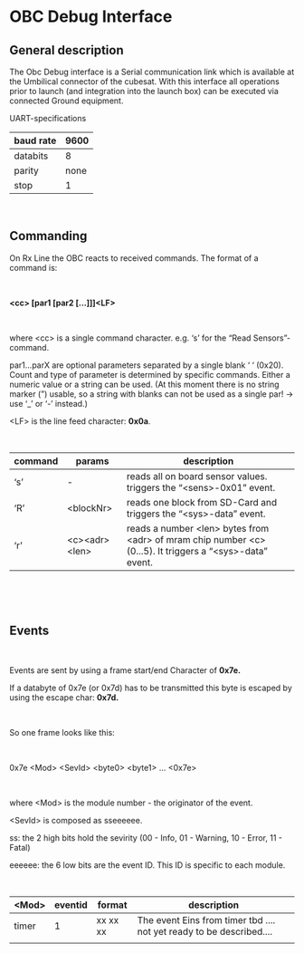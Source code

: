 
OBC Debug Interface
===================

General description
------------------

The Obc Debug interface is a Serial communication link which is available at the
Umbilical connector of the cubesat. With this interface all operations prior to
launch (and integration into the launch box) can be executed via connected
Ground equipment.

UART-specifications

| baud rate | 9600  |
|-----------|-------|
| databits  | 8     |
| parity    | none  |
| stop      | 1     |

 

Commanding
----------

On Rx Line the OBC reacts to received commands. The format of a command is:

 

**\<cc\> [par1 [par2 [...]]]\<LF\>**

 

where \<cc\> is a single command character. e.g. ‘s’ for the “Read
Sensors”-command.

par1...parX are optional parameters separated by a single blank ‘ ‘ (0x20).
Count and type of parameter is determined by specific commands. Either a numeric
value or a string can be used. (At this moment there is no string marker (”)
usable, so a string with  blanks can not be used as a single par! -\> use ‘_’ or
‘-’ instead.)

\<LF\> is the line feed character: **0x0a**.

 

| command | params              | description                                                                                                      |
|---------|---------------------|------------------------------------------------------------------------------------------------------------------|
| ‘s’     | \-                  | reads all on board sensor values. triggers the “\<sens\>-0x01” event.                                            |
| ‘R’     | \<blockNr\>         | reads one block from SD-Card and triggers the “\<sys\>-data” event.                                              |
| ‘r’     | \<c\>\<adr\>\<len\> | reads a number \<len\> bytes from \<adr\> of mram chip number \<c\> (0...5). It triggers a “\<sys\>-data” event. |

 

 

Events
------

 

Events are sent by using a frame start/end Character of **0x7e.**

If a databyte of 0x7e (or 0x7d)  has to be transmitted this byte is escaped by
using the escape char: **0x7d.**

 

So one frame looks like this:

 

0x7e \<Mod\> \<SevId\> \<byte0\> \<byte1\> ... \<0x7e\>

 

where \<Mod\> is the module number - the originator of the event.

\<SevId\> is composed as sseeeeee.

ss: the 2 high bits hold the sevirity (00 - Info, 01 - Warning, 10 - Error, 11 -
Fatal)

eeeeee: the 6 low bits are the event ID. This ID is specific to each module.

 

| \<Mod\> | eventid | format   | description                                                          |
|---------|---------|----------|----------------------------------------------------------------------|
| timer   | 1       | xx xx xx | The event Eins from timer tbd .... not yet ready to be described.... |
|         |         |          |                                                                      |

